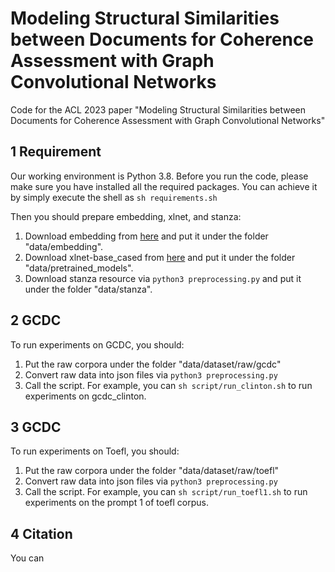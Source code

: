 # Modeling Structural Similarities between Documents for Coherence Assessment with Graph Convolutional Networks
Code for the ACL 2023 paper "Modeling Structural Similarities between Documents for Coherence Assessment with Graph Convolutional Networks"

## 1 Requirement
Our working environment is Python 3.8. Before you run the code, please make sure you have installed all the required packages. You can achieve it by simply execute the shell as `sh requirements.sh`

Then you should prepare embedding, xlnet, and stanza:
1. Download embedding from [here](https://nlp.stanford.edu/data/glove.840B.300d.zip) and put it under the folder "data/embedding".
2. Download xlnet-base_cased from [here](https://huggingface.co/xlnet-base-cased/tree/main) and put it under the folder "data/pretrained_models".
3. Download stanza resource via `python3 preprocessing.py` and put it under the folder "data/stanza".

## 2 GCDC
To run experiments on GCDC, you should:
1. Put the raw corpora under the folder "data/dataset/raw/gcdc"
2. Convert raw data into json files via `python3 preprocessing.py`
3. Call the script. For example, you can `sh script/run_clinton.sh` to run experiments on gcdc_clinton.

## 3 GCDC
To run experiments on Toefl, you should:
1. Put the raw corpora under the folder "data/dataset/raw/toefl"
2. Convert raw data into json files via `python3 preprocessing.py`
3. Call the script. For example, you can `sh script/run_toefl1.sh` to run experiments on the prompt 1 of toefl corpus.

## 4 Citation
You can
